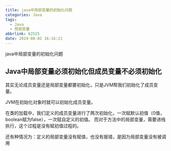 ```yaml
---
title: java中局部变量的初始化问题
categories: Java
tags:
  - Java
  - 局部变量
abbrlink: 62525
date: 2019-08-02 16:16:21
---
```

java中局部变量的初始化问题
<!--more--> 
## Java中局部变量必须初始化但成员变量不必须初始化

其实无论成员变量还是局部变量都要初始化，只是JVM帮我们初始化了成员变量。

JVM在初始化对象时就可以初始化成员变量。

在类的加载中，我们定义的成员变量进行了两次初始化，一次赋默认初值（0值，boolean赋为false），一次赋自定义的初值。
而对于方法中的局部变量，需要进栈执行，这个过程是没有赋初值过程的。

还有种情况为：定义的局部变量没有赋值，也没有报错，是因为局部变量没有被调用


